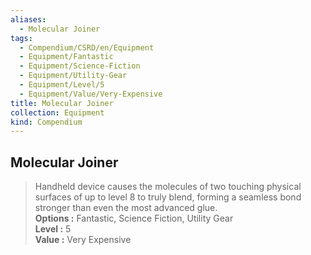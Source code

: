 ```yaml
---
aliases:
  - Molecular Joiner
tags:
  - Compendium/CSRD/en/Equipment
  - Equipment/Fantastic
  - Equipment/Science-Fiction
  - Equipment/Utility-Gear
  - Equipment/Level/5
  - Equipment/Value/Very-Expensive
title: Molecular Joiner
collection: Equipment
kind: Compendium
---
```

## Molecular Joiner  
  
>Handheld device causes the molecules of two touching physical surfaces of up to level 8 to truly blend, forming a seamless bond stronger than even the most advanced glue.  
> **Options :** Fantastic, Science Fiction, Utility Gear  
> **Level :** 5  
> **Value :** Very Expensive